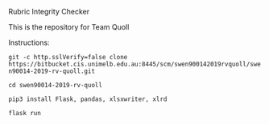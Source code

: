 
Rubric Integrity Checker

This is the repository for Team Quoll

Instructions:

`git -c http.sslVerify=false clone https://bitbucket.cis.unimelb.edu.au:8445/scm/swen900142019rvquoll/swen90014-2019-rv-quoll.git`

`cd swen90014-2019-rv-quoll`

`pip3 install Flask, pandas, xlsxwriter, xlrd`

`flask run`